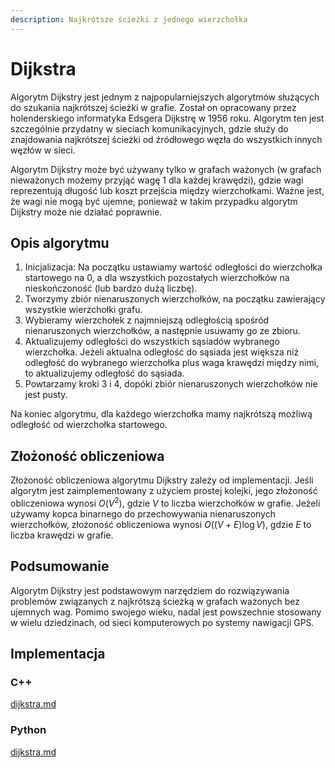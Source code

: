 ```yaml
---
description: Najkrótsze ścieżki z jednego wierzchołka
---
```


# Dijkstra

Algorytm Dijkstry jest jednym z najpopularniejszych algorytmów służących do szukania najkrótszej ścieżki w grafie. Został on opracowany przez holenderskiego informatyka Edsgera Dijkstrę w 1956 roku. Algorytm ten jest szczególnie przydatny w sieciach komunikacyjnych, gdzie służy do znajdowania najkrótszej ścieżki od źródłowego węzła do wszystkich innych węzłów w sieci.

Algorytm Dijkstry może być używany tylko w grafach ważonych (w grafach nieważonych możemy przyjąć wagę $1$ dla każdej krawędzi), gdzie wagi reprezentują długość lub koszt przejścia między wierzchołkami. Ważne jest, że wagi nie mogą być ujemne, ponieważ w takim przypadku algorytm Dijkstry może nie działać poprawnie.

## Opis algorytmu

1. Inicjalizacja: Na początku ustawiamy wartość odległości do wierzchołka startowego na $0$, a dla wszystkich pozostałych wierzchołków na nieskończoność (lub bardzo dużą liczbę).
2. Tworzymy zbiór nienaruszonych wierzchołków, na początku zawierający wszystkie wierzchołki grafu.
3. Wybieramy wierzchołek z najmniejszą odległością spośród nienaruszonych wierzchołków, a następnie usuwamy go ze zbioru.
4. Aktualizujemy odległości do wszystkich sąsiadów wybranego wierzchołka. Jeżeli aktualna odległość do sąsiada jest większa niż odległość do wybranego wierzchołka plus waga krawędzi między nimi, to aktualizujemy odległość do sąsiada.
5. Powtarzamy kroki $3$ i $4$, dopóki zbiór nienaruszonych wierzchołków nie jest pusty.

Na koniec algorytmu, dla każdego wierzchołka mamy najkrótszą możliwą odległość od wierzchołka startowego.

## Złożoność obliczeniowa

Złożoność obliczeniowa algorytmu Dijkstry zależy od implementacji. Jeśli algorytm jest zaimplementowany z użyciem prostej kolejki, jego złożoność obliczeniowa wynosi $O(V^2)$, gdzie $V$ to liczba wierzchołków w grafie. Jeżeli używamy kopca binarnego do przechowywania nienaruszonych wierzchołków, złożoność obliczeniowa wynosi $O((V+E) \log{V})$, gdzie $E$ to liczba krawędzi w grafie.

## Podsumowanie

Algorytm Dijkstry jest podstawowym narzędziem do rozwiązywania problemów związanych z najkrótszą ścieżką w grafach ważonych bez ujemnych wag. Pomimo swojego wieku, nadal jest powszechnie stosowany w wielu dziedzinach, od sieci komputerowych po systemy nawigacji GPS.

## Implementacja

### C++


[dijkstra.md](../../programming/c++/algorithms/graphs/dijkstra.md)


### Python


[dijkstra.md](../../programming/python/algorithms/graphs/dijkstra.md)

